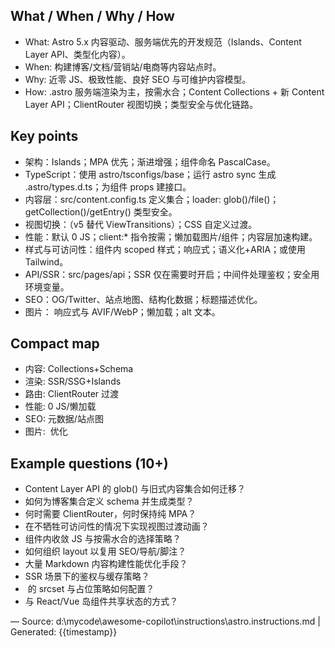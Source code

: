 ## What / When / Why / How
- What: Astro 5.x 内容驱动、服务端优先的开发规范（Islands、Content Layer API、类型化内容）。
- When: 构建博客/文档/营销站/电商等内容站点时。
- Why: 近零 JS、极致性能、良好 SEO 与可维护内容模型。
- How: .astro 服务端渲染为主，按需水合；Content Collections + 新 Content Layer API；ClientRouter 视图切换；类型安全与优化链路。

## Key points
- 架构：Islands；MPA 优先；渐进增强；组件命名 PascalCase。
- TypeScript：使用 astro/tsconfigs/base；运行 astro sync 生成 .astro/types.d.ts；为组件 props 建接口。
- 内容层：src/content.config.ts 定义集合；loader: glob()/file()；getCollection()/getEntry() 类型安全。
- 视图切换：<ClientRouter />（v5 替代 ViewTransitions）；CSS 自定义过渡。
- 性能：默认 0 JS；client:* 指令按需；懒加载图片/组件；内容层加速构建。
- 样式与可访问性：组件内 scoped 样式；响应式；语义化+ARIA；或使用 Tailwind。
- API/SSR：src/pages/api；SSR 仅在需要时开启；中间件处理鉴权；安全用环境变量。
- SEO：OG/Twitter、站点地图、结构化数据；标题描述优化。
- 图片：<Image /> 响应式与 AVIF/WebP；懒加载；alt 文本。

## Compact map
- 内容: Collections+Schema
- 渲染: SSR/SSG+Islands
- 路由: ClientRouter 过渡
- 性能: 0 JS/懒加载
- SEO: 元数据/站点图
- 图片: <Image/> 优化

## Example questions (10+)
- Content Layer API 的 glob() 与旧式内容集合如何迁移？
- 如何为博客集合定义 schema 并生成类型？
- 何时需要 ClientRouter，何时保持纯 MPA？
- 在不牺牲可访问性的情况下实现视图过渡动画？
- 组件内收敛 JS 与按需水合的选择策略？
- 如何组织 layout 以复用 SEO/导航/脚注？
- 大量 Markdown 内容构建性能优化手段？
- SSR 场景下的鉴权与缓存策略？
- <Image/> 的 srcset 与占位策略如何配置？
- 与 React/Vue 岛组件共享状态的方式？

—
Source: d:\mycode\awesome-copilot\instructions\astro.instructions.md | Generated: {{timestamp}}

